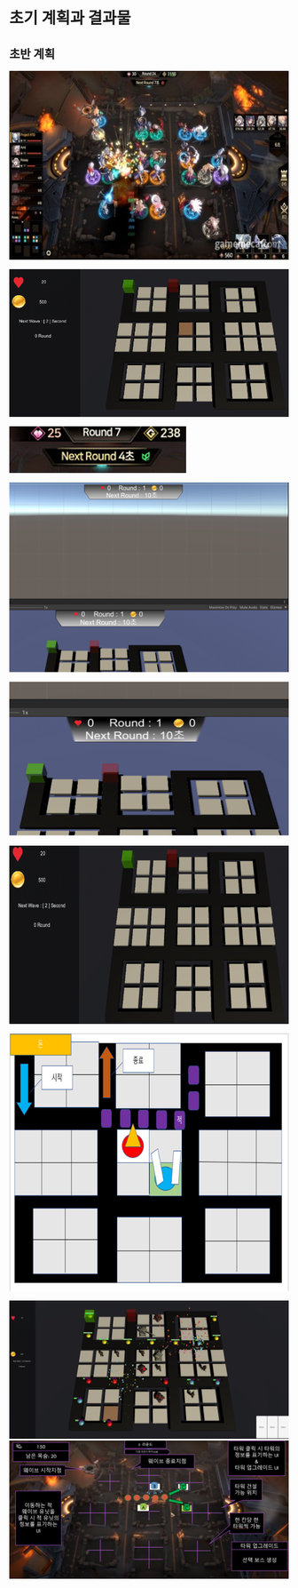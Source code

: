 # 초기 계획과 결과물

## 초반 계획


<img src="./img/그림1.jpg">  <br>

<img src="./img/그림2.png">  <br>

<img src="./img/그림3.png">  <br>

<img src="./img/그림4.png">  <br>

<img src="./img/그림5.png">  <br>

<img src="./img/그림6.png">  <br>

<img src="./img/그림7.png">  <br>



<img src="./img/그림0.PNG">  


<img src="./img/캡처12.PNG">  

